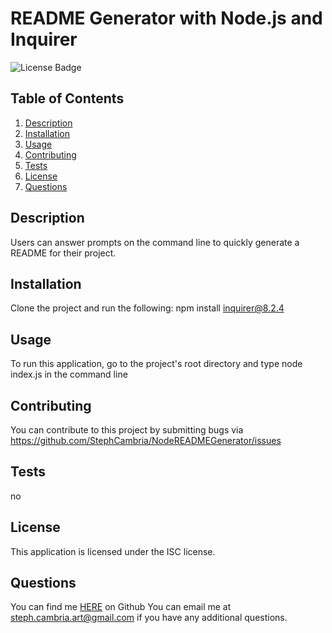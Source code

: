 # README Generator with Node.js and Inquirer
![License Badge](https://shields.io/badge/license-ISC-green)
## Table of Contents
1. [Description](#description)
2. [Installation](#installation)
3. [Usage](#usage)
4. [Contributing](#contributing)
5. [Tests](#tests)
6. [License](#license)
7. [Questions](#questions)

## Description
Users can answer prompts on the command line to quickly generate a README for their project. 
## Installation
Clone the project and run the following: npm install inquirer@8.2.4
## Usage
To run this application, go to the project's root directory and type node index.js in the command line
## Contributing
You can contribute to this project by submitting bugs via https://github.com/StephCambria/NodeREADMEGenerator/issues
## Tests
no
## License
This application is licensed under the ISC license.

## Questions
You can find me [HERE](https://github.com/StephCambria) on Github
You can email me at steph.cambria.art@gmail.com if you have any additional questions.

